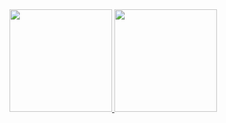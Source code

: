 <div align="initial">
  <a href="https://github.com/josedasilva123">
  <img height="180em" src="https://github-readme-stats.vercel.app/api?username=josedasilva123&show_icons=true&theme=winter&include_all_commits=true&count_private=true"/>
  <img height="180em" src="https://github-readme-stats.vercel.app/api/top-langs/?username=josedasilva123&layout=compact&langs_count=8&theme=winter"/>
</div>
  
<!--
**josedasilva123/josedasilva123** is a ✨ _special_ ✨ repository because its `README.md` (this file) appears on your GitHub profile.

Here are some ideas to get you started:

- 🔭 I’m currently working on ...
- 🌱 I’m currently learning ...
- 👯 I’m looking to collaborate on ...
- 🤔 I’m looking for help with ...
- 💬 Ask me about ...
- 📫 How to reach me: ...
- 😄 Pronouns: ...
- ⚡ Fun fact: ...
-->
